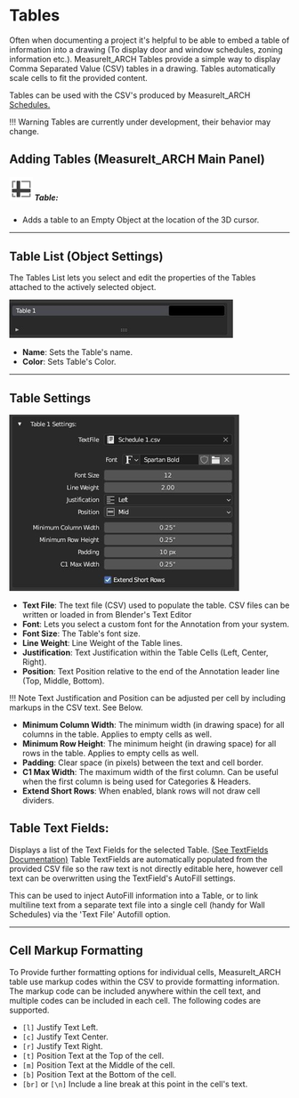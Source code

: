 # Tables

Often when documenting a project it's helpful to be able to embed a table of information into a drawing (To display door and window schedules, zoning information etc.). MeasureIt_ARCH Tables provide a simple way to display Comma Separated Value (CSV) tables in a drawing. Tables automatically scale cells to fit the provided content.

Tables can be used with the CSV's produced by MeasureIt_ARCH [Schedules.](schedules.md)


!!! Warning
    Tables are currently under development, their behavior may change.

## Adding Tables (MeasureIt_ARCH Main Panel)

##### ![image](../icons/bi__spreadsheet.png) Table:
 * Adds a table to an Empty Object at the location of the 3D cursor.

---

## Table List (Object Settings)

The Tables List lets you select and edit the properties of the Tables attached to the actively selected object.

![image](images/ui-table-list.JPG)

 * __Name__: Sets the Table's name.
 * __Color__: Sets Table's Color.


---

## Table Settings

![image](images/ui-table-settings.JPG)

 * __Text File__: The text file (CSV) used to populate the table. CSV files can be written or loaded in from Blender's Text Editor
 * __Font__: Lets you select a custom font for the Annotation from your system.
 * __Font Size__: The Table's font size.
 * __Line Weight__: Line Weight of the Table lines.
 * __Justification__: Text Justification within the Table Cells (Left, Center, Right).
 * __Position__: Text Position relative to the end of the Annotation leader line (Top, Middle, Bottom).

!!! Note
    Text Justification and Position can be adjusted per cell by including markups in the CSV text. See Below.

 * __Minimum Column Width__: The minimum width (in drawing space) for all columns in the table. Applies to empty cells as well.
 * __Minimum Row Height__: The minimum height (in drawing space) for all rows in the table. Applies to empty cells as well.
 * __Padding__: Clear space (in pixels) between the text and cell border.
 * __C1 Max Width__: The maximum width of the first column. Can be useful when the first column is being used for Categories & Headers.
 * __Extend Short Rows__: When enabled, blank rows will not draw cell dividers.

## Table Text Fields:
Displays a list of the Text Fields for the selected Table. [(See TextFields Documentation)](textfields.md)
Table TextFields are automatically populated from the provided CSV file so the raw text is not directly editable here, however cell text can be overwritten using the TextField's AutoFill settings. 

This can be used to inject AutoFill information into a Table, or to link multiline text from a separate text file into a single cell (handy for Wall Schedules) via the 'Text File' Autofill option.

---

## Cell Markup Formatting

To Provide further formatting options for individual cells, MeasureIt_ARCH table use markup codes within the CSV to provide formatting information. The markup code can be included anywhere within the cell text, and multiple codes can be included in each cell. The following codes are supported.

* `[l]` Justify Text Left.
* `[c]` Justify Text Center.
* `[r]` Justify Text Right.
* `[t]` Position Text at the Top of the cell.
* `[m]` Position Text at the Middle of the cell.
* `[b]` Position Text at the Bottom of the cell.
* `[br]` or `[\n]` Include a line break at this point in the cell's text.
